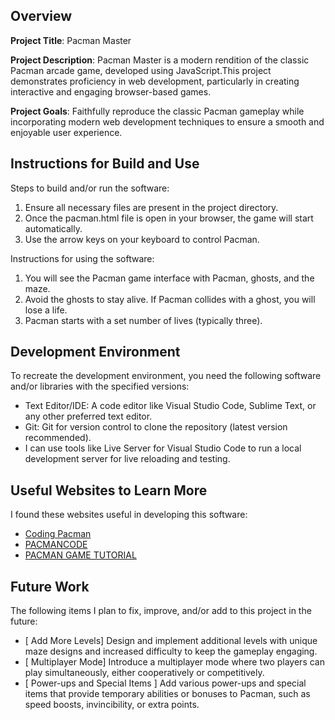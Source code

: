 ## Overview

**Project Title**: Pacman Master

**Project Description**: Pacman Master is a modern rendition of the classic Pacman arcade game, developed using JavaScript.This project demonstrates proficiency in web development, particularly in creating interactive and engaging browser-based games.

**Project Goals**: Faithfully reproduce the classic Pacman gameplay while incorporating modern web development techniques to ensure a smooth and enjoyable user experience.

## Instructions for Build and Use

Steps to build and/or run the software:

1. Ensure all necessary files are present in the project directory.
2. Once the pacman.html file is open in your browser, the game will start automatically.
3. Use the arrow keys on your keyboard to control Pacman.

Instructions for using the software:

1. You will see the Pacman game interface with Pacman, ghosts, and the maze.
2. Avoid the ghosts to stay alive. If Pacman collides with a ghost, you will lose a life.
3. Pacman starts with a set number of lives (typically three).

## Development Environment

To recreate the development environment, you need the following software and/or libraries with the specified versions:

- Text Editor/IDE: A code editor like Visual Studio Code, Sublime Text, or any other preferred text editor.
- Git: Git for version control to clone the repository (latest version recommended).
- I can use tools like Live Server for Visual Studio Code to run a local development server for live reloading and testing.

## Useful Websites to Learn More

I found these websites useful in developing this software:

- [Coding Pacman](https://www.youtube.com/watch?v=GXlckaGr0Eo)
- [PACMANCODE](https://pacmancode.com/)
- [PACMAN GAME TUTORIAL](https://www.daulathussain.com/how-to-build-pacman-game-with-javascript-pacman-source-code/)

## Future Work

The following items I plan to fix, improve, and/or add to this project in the future:

- [ Add More Levels] Design and implement additional levels with unique maze designs and increased difficulty to keep the gameplay engaging.
- [ Multiplayer Mode] Introduce a multiplayer mode where two players can play simultaneously, either cooperatively or competitively.
- [ Power-ups and Special Items ] Add various power-ups and special items that provide temporary abilities or bonuses to Pacman, such as speed boosts, invincibility, or extra points.

